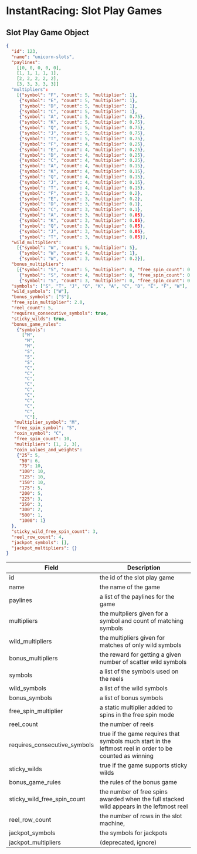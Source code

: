 # InstantRacing: Slot Play Games

## Slot Play Game Object

```json
{
  "id": 123,
  "name": "unicorn-slots",
  "paylines":
    [[0, 0, 0, 0, 0],
    [1, 1, 1, 1, 1],
    [2, 2, 2, 2, 2],
    [3, 3, 3, 3, 3]]
  "multipliers": 
    [{"symbol": "F", "count": 5, "multiplier": 1},
     {"symbol": "E", "count": 5, "multiplier": 1},
     {"symbol": "D", "count": 5, "multiplier": 1},
     {"symbol": "C", "count": 5, "multiplier": 1},
     {"symbol": "A", "count": 5, "multiplier": 0.75},
     {"symbol": "K", "count": 5, "multiplier": 0.75},
     {"symbol": "Q", "count": 5, "multiplier": 0.75},
     {"symbol": "J", "count": 5, "multiplier": 0.75},
     {"symbol": "T", "count": 5, "multiplier": 0.75},
     {"symbol": "F", "count": 4, "multiplier": 0.25},
     {"symbol": "E", "count": 4, "multiplier": 0.25},
     {"symbol": "D", "count": 4, "multiplier": 0.25},
     {"symbol": "C", "count": 4, "multiplier": 0.25},
     {"symbol": "A", "count": 4, "multiplier": 0.15},
     {"symbol": "K", "count": 4, "multiplier": 0.15},
     {"symbol": "Q", "count": 4, "multiplier": 0.15},
     {"symbol": "J", "count": 4, "multiplier": 0.15},
     {"symbol": "T", "count": 4, "multiplier": 0.15},
     {"symbol": "F", "count": 3, "multiplier": 0.2},
     {"symbol": "E", "count": 3, "multiplier": 0.2},
     {"symbol": "D", "count": 3, "multiplier": 0.1},
     {"symbol": "C", "count": 3, "multiplier": 0.1},
     {"symbol": "A", "count": 3, "multiplier": 0.05},
     {"symbol": "K", "count": 3, "multiplier": 0.05},
     {"symbol": "Q", "count": 3, "multiplier": 0.05},
     {"symbol": "J", "count": 3, "multiplier": 0.05},
     {"symbol": "T", "count": 3, "multiplier": 0.05}],
  "wild_multipliers": 
    [{"symbol": "W", "count": 5, "multiplier": 5},
     {"symbol": "W", "count": 4, "multiplier": 1},
     {"symbol": "W", "count": 3, "multiplier": 0.2}],
  "bonus_multipliers": 
    [{"symbol": "S", "count": 5, "multiplier": 0, "free_spin_count": 0, "bonus_game": true},
     {"symbol": "S", "count": 4, "multiplier": 0, "free_spin_count": 0, "bonus_game": true},
     {"symbol": "S", "count": 3, "multiplier": 0, "free_spin_count": 0, "bonus_game": true}],
  "symbols": ["S", "T", "J", "Q", "K", "A", "C", "D", "E", "F", "W"],
  "wild_symbols": ["W"],
  "bonus_symbols": ["S"],
  "free_spin_multiplier": 2.0,
  "reel_count": 5,
  "requires_consecutive_symbols": true,
  "sticky_wilds": true,
  "bonus_game_rules": 
    {"symbols": 
      ["M",
       "M",
       "M",
       "S",
       "S",
       "S",
       "C",
       "C",
       "C",
       "C",
       "C",
       "C",
       "C",
       "C",
       "C",
       "C"],
   "multiplier_symbol": "M",
   "free_spin_symbol": "S",
   "coin_symbol": "C",
   "free_spin_count": 10,
   "multipliers": [1, 2, 3],
   "coin_values_and_weights": 
    {"25": 5,
     "50": 6,
     "75": 10,
     "100": 10,
     "125": 10,
     "150": 10,
     "175": 5,
     "200": 5,
     "225": 3,
     "250": 3,
     "300": 2,
     "500": 1,
     "1000": 1}
  },
  "sticky_wild_free_spin_count": 3,
  "reel_row_count": 4,
  "jackpot_symbols": [],
  "jackpot_multipliers": {}
}
```

Field | Description
----- | -----------
id | the id of the slot play game
name | the name of the game
paylines | a list of the paylines for the game
multipliers | the multpliers given for a symbol and count of matching symbols
wild_multipliers | the multipliers given for matches of only wild symbols
bonus_multipliers | the reward for getting a given number of scatter wild symbols
symbols | a list of the symbols used on the reels
wild_symbols | a list of the wild symbols
bonus_symbols | a list of bonus symbols
free_spin_multiplier | a static multiplier added to spins in the free spin mode
reel_count | the number of reels
requires_consecutive_symbols | true if the game requires that symbols much start in the leftmost reel in order to be counted as winning
sticky_wilds | true if the game supports sticky wilds
bonus_game_rules | the rules of the bonus game
sticky_wild_free_spin_count | the number of free spins awarded when the full stacked wild appears in the leftmost reel
reel_row_count | the number of rows in the slot machine,
jackpot_symbols | the symbols for jackpots
jackpot_multipliers | (deprecated, ignore)
